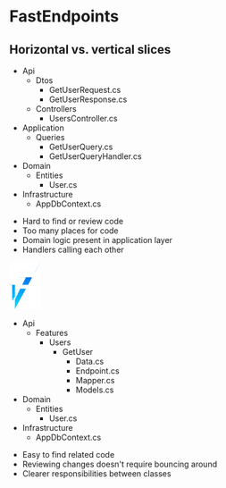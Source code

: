 <h1>FastEndpoints</h1>
<h2>Horizontal vs. vertical slices</h2>

<div class="files-columns mt-8">
  <div v-click="0">
    <ul class="box files">
      <li>
        <span><ProjectIcon />Api</span>
        <ul>
          <li>
            <span><FolderIcon />Dtos</span>
            <ul>
              <li><span><CsharpIcon />GetUserRequest.cs</span></li>
              <li><span><CsharpIcon />GetUserResponse.cs</span></li>
            </ul>
          </li>
          <li>
            <span><FolderIcon />Controllers</span>
            <ul>
              <li><span><CsharpIcon />UsersController.cs</span></li>
            </ul>
          </li>
        </ul>  
      </li>
      <li>
        <span><ProjectIcon />Application</span>
        <ul>
          <li>
            <span><FolderIcon />Queries</span>
            <ul>
              <li><span><CsharpIcon />GetUserQuery.cs</span></li>
              <li><span><CsharpIcon />GetUserQueryHandler.cs</span></li>
            </ul>
          </li>
        </ul>  
      </li>
      <li>
        <span><ProjectIcon />Domain</span>
        <ul>
          <li>
            <span><FolderIcon />Entities</span>
            <ul>
              <li><span><CsharpIcon />User.cs</span></li>
            </ul>
          </li>
        </ul>  
      </li>
      <li>
        <span><ProjectIcon />Infrastructure</span>
        <ul>
          <li><span><CsharpIcon />AppDbContext.cs</span></li>
        </ul>  
      </li>
    </ul>
    <ul class="font-serif text-gray-400">
      <li>Hard to find or review code</li>
      <li>Too many places for code</li>
      <li>Domain logic present in application layer</li>
      <li>Handlers calling each other</li>
    </ul>
  </div>

  <div v-click="1" class="relative">
    <div class="bracket">
      <div></div>
      <img src="../images/FE-icon.svg" class="icon">
      <div></div>
    </div>
    <ul class="box files">
      <li class="view-transition-files">
        <span><ProjectIcon />Api</span>
        <ul>
          <li>
            <span><FolderIcon />Features</span>
            <ul>
              <li>
                <span><FolderIcon />Users</span>
                <ul>
                  <li>
                    <span><FolderIcon />GetUser</span>
                    <ul>
                      <li><span><CsharpIcon />Data.cs</span></li>
                      <li><span><CsharpIcon />Endpoint.cs</span></li>
                      <li><span><CsharpIcon />Mapper.cs</span></li>
                      <li><span><CsharpIcon />Models.cs</span></li>
                    </ul>
                  </li>
                </ul>
              </li>
            </ul>
          </li>
        </ul>  
      </li>
      <li>
        <span><ProjectIcon />Domain</span>
        <ul>
          <li>
            <span><FolderIcon />Entities</span>
            <ul>
              <li><span><CsharpIcon />User.cs</span></li>
            </ul>
          </li>
        </ul>  
      </li>
      <li>
        <span><ProjectIcon />Infrastructure</span>
        <ul>
          <li><span><CsharpIcon />AppDbContext.cs</span></li>
        </ul>  
      </li>
    </ul>
    <ul class="font-serif text-gray-400">
      <li>Easy to find related code</li>
      <li>Reviewing changes doesn't require bouncing around</li>
      <li>Clearer responsibilities between classes</li>
    </ul>
  </div>
</div>

<!-- 
First off, we'll have a quick look at the basic structure of an endpoint.

On the left here we've got a pretty basic view of the sort of architecture that I frequently encounter. All of these files would typically be required to implement a single, basic feature &mdash; in this case, a simple request to get a user.

We've got our Api project, and our DTOs, controllers all grouped together.

Our application layer has our query and handler, and we've got our all-too expected user entity and `DbContext`.

Naturally, as a project grows, it becomes quite hard to navigate and find specific handlers or entities etc.

As our business logic increases in complexity, we risk ending up with handlers calling other handlers with no sense of visible hierarchy, and it can quickly turn into a spiderweb that's difficult to understand.

[click]

The vertical slice architecture encouraged by FastEndpoints comprises of a single endpoint, or feature, nested under appropriately-named folders.

Now, I fully understand that this may not be everyone's cup of tea, and we're free to name our classes however we please, but the majority of the examples &mdash; not just in this presentation, but out in the wild &mdash; will follow this naming pattern or similar.

But thanks to namespaces, if we so wish to adopt the convention we can have a series of files that very explicitly reflects what they do, consistently, across every endpoint.
 -->